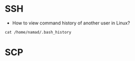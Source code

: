 # SSH

- How to view command history of another user in Linux?
```
cat /home/namad/.bash_history
```


# SCP

